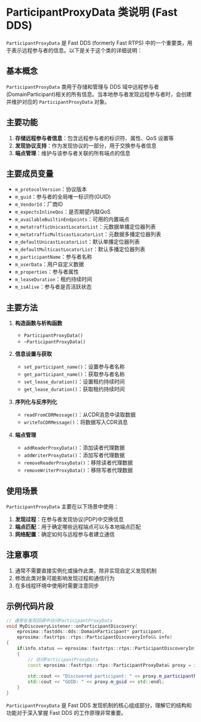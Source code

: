 # ParticipantProxyData 类说明 (Fast DDS)

`ParticipantProxyData` 是 Fast DDS (formerly Fast RTPS) 中的一个重要类，用于表示远程参与者的信息。以下是关于这个类的详细说明：

## 基本概念

`ParticipantProxyData` 类用于存储和管理与 DDS 域中远程参与者(DomainParticipant)相关的所有信息。当本地参与者发现远程参与者时，会创建并维护对应的 `ParticipantProxyData` 对象。

## 主要功能

1. **存储远程参与者信息**：包含远程参与者的标识符、属性、QoS 设置等
2. **发现协议支持**：作为发现协议的一部分，用于交换参与者信息
3. **端点管理**：维护与该参与者关联的所有端点的信息

## 主要成员变量

- `m_protocolVersion`：协议版本
- `m_guid`：参与者的全局唯一标识符(GUID)
- `m_VendorId`：厂商ID
- `m_expectsInlineQos`：是否期望内联QoS
- `m_availableBuiltinEndpoints`：可用的内置端点
- `m_metatrafficUnicastLocatorList`：元数据单播定位器列表
- `m_metatrafficMulticastLocatorList`：元数据多播定位器列表
- `m_defaultUnicastLocatorList`：默认单播定位器列表
- `m_defaultMulticastLocatorList`：默认多播定位器列表
- `m_participantName`：参与者名称
- `m_userData`：用户自定义数据
- `m_properties`：参与者属性
- `m_leaseDuration`：租约持续时间
- `m_isAlive`：参与者是否活跃状态

## 主要方法

1. **构造函数与析构函数**
   - `ParticipantProxyData()`
   - `~ParticipantProxyData()`

2. **信息设置与获取**
   - `set_participant_name()`：设置参与者名称
   - `get_participant_name()`：获取参与者名称
   - `set_lease_duration()`：设置租约持续时间
   - `get_lease_duration()`：获取租约持续时间

3. **序列化与反序列化**
   - `readFromCDRMessage()`：从CDR消息中读取数据
   - `writeToCDRMessage()`：将数据写入CDR消息

4. **端点管理**
   - `addReaderProxyData()`：添加读者代理数据
   - `addWriterProxyData()`：添加写者代理数据
   - `removeReaderProxyData()`：移除读者代理数据
   - `removeWriterProxyData()`：移除写者代理数据

## 使用场景

`ParticipantProxyData` 主要在以下场景中使用：

1. **发现过程**：在参与者发现协议(PDP)中交换信息
2. **端点匹配**：用于确定哪些远程端点可以与本地端点匹配
3. **网络配置**：确定如何与远程参与者建立通信

## 注意事项

1. 通常不需要直接实例化或操作此类，除非实现自定义发现机制
2. 修改此类对象可能影响发现过程和通信行为
3. 在多线程环境中使用时需要注意同步

## 示例代码片段

```cpp
// 通常在发现回调中访问ParticipantProxyData
void MyDiscoveryListener::onParticipantDiscovery(
    eprosima::fastdds::dds::DomainParticipant* participant,
    eprosima::fastrtps::rtps::ParticipantDiscoveryInfo&& info)
{
    if(info.status == eprosima::fastrtps::rtps::ParticipantDiscoveryInfo::DISCOVERED_PARTICIPANT)
    {
        // 访问ParticipantProxyData
        const eprosima::fastrtps::rtps::ParticipantProxyData& proxy = info.info;
        
        std::cout << "Discovered participant: " << proxy.m_participantName << std::endl;
        std::cout << "GUID: " << proxy.m_guid << std::endl;
    }
}
```

`ParticipantProxyData` 是 Fast DDS 发现机制的核心组成部分，理解它的结构和功能对于深入掌握 Fast DDS 的工作原理非常重要。
